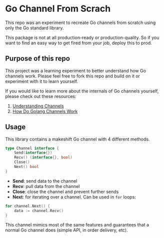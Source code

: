 # Go Channel From Scrach

This repo was an experiment to recreate Go channels from scratch using only the Go standard library.

<!-- [Read how I created it](tbd) -->

This package is not at all production-ready or production-quality. So if you want to find an easy way to get fired from your job, deploy this to prod.

## Purpose of this repo

This project was a learning experiment to better understand how Go channels work. Please feel free to fork this repo and build on it or experiment with it to learn yourself.

If you would like to learn more about the internals of Go channels yourself, please check out these resources:

1. [Understanding Channels](https://www.youtube.com/watch?v=KBZlN0izeiY)
2. [How Do Golang Channels Work](https://levelup.gitconnected.com/how-does-golang-channel-works-6d66acd54753)

## Usage

This library contains a makeshift Go channel with 4 different methods.

```Go
type Channel interface {
    Send(interface{})
    Recv() (interface{}, bool)
    Close()
    Next() bool
}
```

* **Send**: send data to the channel
* **Recv**: pull data from the channel
* **Close**: close the channel and prevent further sends
* **Next**: for iterating over a channel. Can be used in `for` loops:
```Go
for channel.Next() {
    data := channel.Recv()
}
```

This channel mimics most of the same features and guarantees that a normal Go channel does (simple API, in order delivery, etc).

